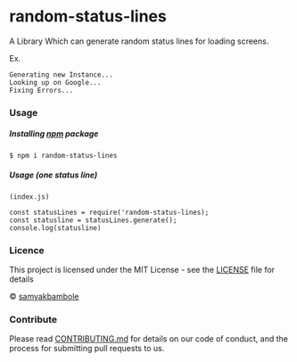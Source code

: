 # random-status-lines 

A Library Which can generate random status lines for loading screens.

Ex. 
```
Generating new Instance... 
Looking up on Google... 
Fixing Errors... 
```

### Usage

##### Installing [npm](https://npmjs.org) package
```
$ npm i random-status-lines
```

##### Usage (one status line)
```
(index.js)

const statusLines = require('random-status-lines); 
const statusline = statusLines.generate();
console.log(statusline)
```

### Licence
This project is licensed under the MIT License - see the [LICENSE](LICENSE) file for details

© [samyakbambole](https://github.com/samyakbambole)

### Contribute
Please read [CONTRIBUTING.md](CONTRIBUTING.md) for details on our code of conduct, and the process for submitting pull requests to us.

